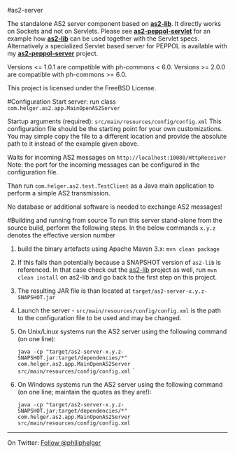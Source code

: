 #as2-server

The standalone AS2 server component based on **[as2-lib](https://github.com/phax/as2-lib)**.
It directly works on Sockets and not on Servlets. Please see **[as2-peppol-servlet](https://github.com/phax/as2-peppol-servlet)** for an example how **[as2-lib](https://github.com/phax/as2-lib)** can be used together with the Servlet specs.
Alternatively a specialized Servlet based server for PEPPOL is available with my **[as2-peppol-server](https://github.com/phax/as2-peppol-server)** project.

Versions <= 1.0.1 are compatible with ph-commons < 6.0.
Versions >= 2.0.0 are compatible with ph-commons >= 6.0.

This project is licensed under the FreeBSD License.

#Configuration
Start server: run class `com.helger.as2.app.MainOpenAS2Server`

Startup arguments (required): `src/main/resources/config/config.xml`
This configuration file should be the starting point for your own customizations. You may simple copy the file to a different location and provide the absolute path to it instead of the example given above. 

Waits for incoming AS2 messages on `http://localhost:10080/HttpReceiver`
Note: the port for the incoming messages can be configured in the configuration file.

Than run `com.helger.as2.test.TestClient` as a Java main application to perform a simple AS2 transmission.

No database or additional software is needed to exchange AS2 messages!

#Building and running from source
To run this server stand-alone from the source build, perform the following steps.
In the below commands `x.y.z` denotes the effective version number

1. build the binary artefacts using Apache Maven 3.x: `mvn clean package`
  1. If this fails than potentially because a SNAPSHOT version of `as2-lib` is referenced. In that case check out the [as2-lib](https://github.com/phax/as2-lib/) project as well, run `mvn clean install` on as2-lib and go back to the first step on this project. 
2. The resulting JAR file is than located at `target/as2-server-x.y.z-SNAPSHOT.jar`
3. Launch the server - `src/main/resources/config/config.xml` is the path to the configuration file to be used and may be changed. 
  1. On Unix/Linux systems run the AS2 server using the following command (on one line):
  
     `java -cp "target/as2-server-x.y.z-SNAPSHOT.jar:target/dependencies/*" com.helger.as2.app.MainOpenAS2Server src/main/resources/config/config.xml`
`
  2. On Windows systems run the AS2 server using the following command (on one line; maintain the quotes as they are!):
  
     `java -cp "target/as2-server-x.y.z-SNAPSHOT.jar;target/dependencies/*" com.helger.as2.app.MainOpenAS2Server src/main/resources/config/config.xml`

---

On Twitter: <a href="https://twitter.com/philiphelger">Follow @philiphelger</a>

